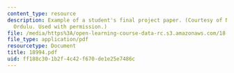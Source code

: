 ```yaml
---
content_type: resource
description: Example of a student's final project paper. (Courtesy of Nizameddin H.
  Ordulu. Used with permission.)
file: /media/https%3A/open-learning-course-data-rc.s3.amazonaws.com/18-994-seminar-in-geometry-fall-2004/ff188c301b2f4c42f670de1e25e7486c_18994.pdf
file_type: application/pdf
resourcetype: Document
title: 18994.pdf
uid: ff188c30-1b2f-4c42-f670-de1e25e7486c
---
```

